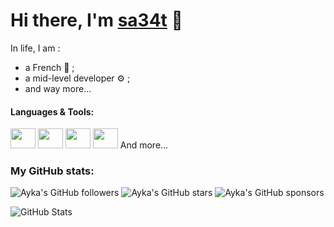# Hi there, I'm [sa34t](perfhost.fr 'Fuyza\'s Discord profile') 👀

In life, I am :
- a French 🥐 ;
- a mid-level developer ⚙️ ;
- and way more...
#### Languages & Tools:

<a title="JavaScript" href="https://developer.mozilla.org/docs/Web/JavaScript"><img height="32" width="32" src="https://cdn.simpleicons.org/javascript" style="width:40px" /></a>
<a title="NodeJS" href="https://nodejs.org/en/learn/getting-started/introduction-to-nodejs"><img height="32" width="32" src="https://cdn.simpleicons.org/node.js" style="width:40px" /></a>
<a title="HTML" href="https://developer.mozilla.org/docs/Web/HTML"><img height="32" width="32" src="https://cdn.simpleicons.org/html5" style="width:40px" /></a>
<a title="CSS" href="https://developer.mozilla.org/docs/Web/CSS"><img height="32" width="32" src="https://cdn.simpleicons.org/css3" style="width:40px" /></a>
And more...

### My GitHub stats:

![Ayka's GitHub followers](https://img.shields.io/github/followers/sa34t)
![Ayka's GitHub stars](https://img.shields.io/github/stars/sa34t)
![Ayka's GitHub sponsors](https://img.shields.io/github/sponsors/sa34t)

![GitHub Stats]([https://github-readme-stats.vercel.app/api/top-langs/?username=sa34t&theme=dark&show_icons=true&hide_border=true&layout=compact](https://github-readme-stats.vercel.app/api/top-langs/?username=sa34t&theme=dark&show_icons=true&hide_border=true&layout=compact))
